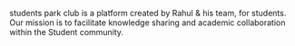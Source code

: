 
 students park club is a platform created by Rahul &amp; his team, for students. Our mission is to facilitate knowledge sharing and academic collaboration within the Student community.
